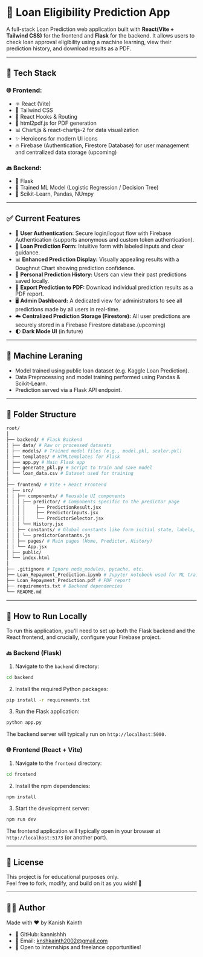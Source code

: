 # 🏦 Loan Eligibility Prediction App

A full-stack Loan Prediction web application built with **React(Vite + Tailwind CSS)** for the frontend and **Flask** for the backend. It allows users to check loan approval eligibility using a machine learning, view their prediction history, and download results as a PDF.

---

## 🔧 Tech Stack

### 🌐 Frontend:

- ⚛️ React (Vite)
- 🎨 Tailwind CSS
- 🧠 React Hooks & Routing
- 📄 html2pdf.js for PDF generation
- 📊 Chart.js & react-chartjs-2 for data visualization
- ✨ Heroicons for modern UI icons
- 🔥 Firebase (Authentication, Firestore Database) for user management and centralized data storage (upcoming)

### 🔙 Backend:

- 🐍 Flask
- 🔮 Trained ML Model (Logistic Regression / Decision Tree)
- 🧪 Scikit-Learn, Pandas, NUmpy

---

## ✅ Current Features

- 🔐 **User Authentication:** Secure login/logout flow with Firebase Authentication (supports anonymous and custom token authentication).
- 📝 **Loan Prediction Form:** Intuitive form with labeled inputs and clear guidance.
- 📊 **Enhanced Prediction Display:** Visually appealing results with a Doughnut Chart showing prediction confidence.
- 📂 **Personal Prediction History:** Users can view their past predictions saved locally.
- 📄 **Export Prediction to PDF:** Download individual prediction results as a PDF report.
- 🖥️ **Admin Dashboard:** A dedicated view for administrators to see all predictions made by all users in real-time.
- ☁️ **Centralized Prediction Storage (Firestore):** All user predictions are securely stored in a Firebase Firestore database.(upcoming)
- 🌓 **Dark Mode UI** (in future)

---

## 🧠 Machine Leraning

- Model trained using public loan dataset (e.g. Kaggle Loan Prediction).
- Data Preprocessing and model training performed using Pandas & Scikit-Learn.
- Prediction served via a Flask API endpoint.

---

## 📁 Folder Structure

```bash
root/
│
├── backend/ # Flask Backend
│ ├── data/ # Raw or processed datasets
│ ├── models/ # Trained model files (e.g., model.pkl, scaler.pkl)
│ ├── templates/ # HTMLtemplates for Flask
│ ├── app.py # Main Flask app
│ ├── generate_pkl.py # Script to train and save model
│ └── loan_data.csv # Dataset used for training
│
├── frontend/ # Vite + React Frontend
│ ├── src/
│ │ ├── components/ # Reusable UI components
│ │ │ ├── predictor/ # Components specific to the predictor page
│ │ │ │    ├── PredictionResult.jsx
│ │ │ │    ├── PredictorInputs.jsx
│ │ │ │    └── PredictorSelector.jsx
│ │ │ └── History.jsx
│ │ ├── constants/ # Global constants like form initial state, labels, icons
│ │ │ └── predictorConstants.js
│ │ ├── pages/ # Main pages (Home, Predictor, History)
│ │ └── App.jsx
│ ├── public/
│ └── index.html
│
├── .gitignore # Ignore node_modules, pycache, etc.
├── Loan_Repayment_Prediction.ipynb # Jupyter notebook used for ML training
├── Loan_Repayment_Prediction.pdf # PDF report
├── requirements.txt # Backend dependencies
└── README.md
```

---

## 🚀 How to Run Locally

To run this application, you'll need to set up both the Flask backend and the React frontend, and crucially, configure your Firebase project.

### 🔙 Backend (Flask)

1. Navigate to the `backend` directory:

```bash
cd backend
```

2. Install the required Python packages:

```bash
pip install -r requirements.txt
```

3. Run the Flask application:

```bash
python app.py
```

The backend server will typically run on `http://localhost:5000.`

### 🌐 Frontend (React + Vite)

1. Navigate to the `frontend` directory:

```bash
cd frontend
```

2. Install the npm dependencies:

```bash
npm install
```

3. Start the development server:

```bash
npm run dev
```

The frontend application will typically open in your browser at `http://localhost:5173` (or another port).

---

## 📜 License

This project is for educational purposes only.\
Feel free to fork, modify, and build on it as you wish! 🙌

---

## 🙋‍♂️ Author

Made with ❤️ by Kanish Kainth

- 🔗 GitHub: kannishhh
- 📧 Email: knshkainth2002@gmail.com
- 💼 Open to internships and freelance opportunities!

